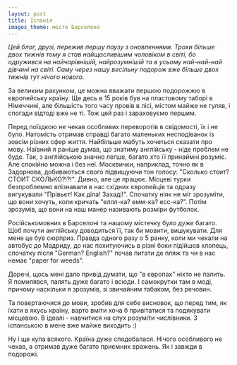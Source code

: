 ```yaml
---
layout: post
title: Іспанія
images_theme: місто Барселона
---
```


_Цей блог, друзі, пережив першу паузу з оновленнями. Трохи більше двох тижнів тому я став найщасливішим чоловіком в світі, бо одружився на найчарівнішій, найрозумнішій та в усьому най-най-най дівчині на світі. Саму через нашу весільну подорож вже більше двох тижнів тут нічого нового._

За великим рахунком, це можна вважати першою подорожжю в європейську країну. Ще десь в 15 років був на пластовому таборі в Німеччині, але більшість того часу провів в лісі, містом майже не гуляв, і спогади відтоді вже не ті. Тож цей раз і зараховуємо першим.

<!--break-->

Перед поїздкою не чекав особливих переворотів в свідомості, їх і не було. Натомість отримав справді багато маленьких несподіванок із зовсім різних сфер життя. Найбільше мабуть хочеться сказати про мову. Наївний я раніше думав, що знатиму англійську - ніде проблем не буде. Так, з англійською значно легше, багато хто її принаймні розуміє. Але спокійно можна і без неї. Москвички, наприклад, точно як в Задорнова, добиваються свого підвищуючи тон голосу: "Сколько стоит? СТОИТ СКОЛЬКО?!?!". Дивно, але це працює. Місцеві турки безпроблемно впізнавали в нас східних європейців та одразу вигукували "Прівьєт! Как діла! Захаді!". Спочатку ніяк не міг зрозуміти, що вони хочуть, коли кричать "еллл-ка? емм-ка? есс-ка?". Потім зрозумів, що вони на наш манер називають розміри футболок.

Російськомовних в Барселоні та нашому містечку було *дуже* багато. Щоб почути англійську доводиться її, так би мовити, вишукувати. Для мене це був сюрприз. Правда одного разу о 5 ранку, коли ми чекали на автобус до Мадриду, до нас похитуючись в різні боки підійшов хлопець, спочатку після "German? English?" почав питати де пляж та чи в нас немає "paper for weeds".

Доречі, щось мені дало привід думати, що "в європах" ніхто не палить. Я помилявся, палять дуже багато і всюди. І самокрутки там в моді, причому наскільки я зрозумів, зі звичайним табаком, без речовин.

Та повертаючися до мови, зробив для себе висновок, що перед тим, як їхати в якусь країну, варто вміти хоча б привітатися та подякувати місцевою. В ідеалі - навчитися на слух розуміти числівники. З іспанською в мене вже майже виходить :)

Ну і ще купа всякого. Країна дуже сподобалася. Нічого особливого не чекав, а отримав дуже багато приємних вражень. Як і завжди в подорожі.